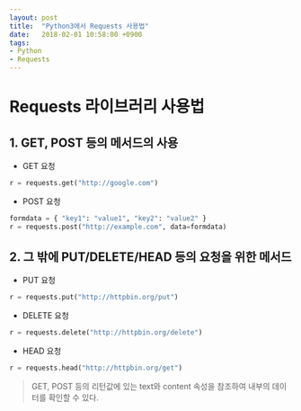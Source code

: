 ```yaml
---
layout: post
title:  "Python3에서 Requests 사용법"
date:   2018-02-01 10:58:00 +0900
tags:
- Python
- Requests
---
```

# Requests 라이브러리 사용법
## 1. GET, POST 등의 메서드의 사용

- GET 요청
  
   
```python
r = requests.get("http://google.com")
```

- POST 요청
    
```python
formdata = { "key1": "value1", "key2": "value2" }
r = requests.post("http://example.com", data=formdata)
```

## 2. 그 밖에 PUT/DELETE/HEAD 등의 요청을 위한 메서드
    
- PUT 요청
    
```python
r = requests.put("http://httpbin.org/put")
```

- DELETE 요청
    
```python
r = requests.delete("http://httpbin.org/delete")
```
    
- HEAD 요청
    
```python
r = requests.head("http://httpbin.org/get")
```

> GET, POST 등의 리턴값에 있는 text와 content 속성을 참조하여 내부의 데이터를 확인할 수 있다.